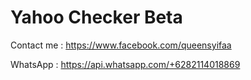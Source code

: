 # Yahoo Checker Beta

Contact me : https://www.facebook.com/queensyifaa

WhatsApp : https://api.whatsapp.com/+6282114018869
